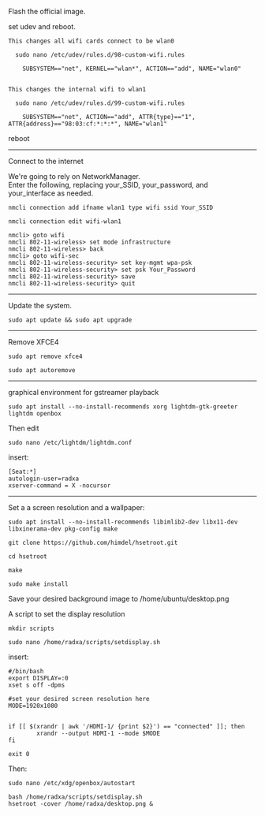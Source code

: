 Flash the official image.

set udev and reboot.

    This changes all wifi cards connect to be wlan0

      sudo nano /etc/udev/rules.d/98-custom-wifi.rules

        SUBSYSTEM=="net", KERNEL=="wlan*", ACTION=="add", NAME="wlan0"


    This changes the internal wifi to wlan1

      sudo nano /etc/udev/rules.d/99-custom-wifi.rules

        SUBSYSTEM=="net", ACTION=="add", ATTR{type}=="1", ATTR{address}=="98:03:cf:*:*:*", NAME="wlan1"

reboot

***

Connect to the internet

We're going to rely on NetworkManager.<br>
Enter the following, replacing your_SSID, your_password, and your_interface as needed.

`nmcli connection add ifname wlan1 type wifi ssid Your_SSID`

`nmcli connection edit wifi-wlan1`

	nmcli> goto wifi
	nmcli 802-11-wireless> set mode infrastructure
	nmcli 802-11-wireless> back
	nmcli> goto wifi-sec
	nmcli 802-11-wireless-security> set key-mgmt wpa-psk
	nmcli 802-11-wireless-security> set psk Your_Password
	nmcli 802-11-wireless-security> save
	nmcli 802-11-wireless-security> quit

 ***

 Update the system.

`sudo apt update && sudo apt upgrade`

 ***

 Remove XFCE4

 `sudo apt remove xfce4`

 `sudo apt autoremove`

 ***

graphical environment for gstreamer playback


`sudo apt install --no-install-recommends xorg lightdm-gtk-greeter lightdm openbox`

Then edit	

`sudo nano /etc/lightdm/lightdm.conf`


insert:

	[Seat:*]
	autologin-user=radxa
	xserver-command = X -nocursor

***

Set a a screen resolution and a wallpaper:

`sudo apt install --no-install-recommends libimlib2-dev libx11-dev libxinerama-dev pkg-config make`

`git clone https://github.com/himdel/hsetroot.git`

`cd hsetroot`

`make`

`sudo make install`


Save your desired background image to /home/ubuntu/desktop.png

A script to set the display resolution

`mkdir scripts`

`sudo nano /home/radxa/scripts/setdisplay.sh`


 insert:


    #/bin/bash
    export DISPLAY=:0
    xset s off -dpms

    #set your desired screen resolution here
    MODE=1920x1080


    if [[ $(xrandr | awk '/HDMI-1/ {print $2}') == "connected" ]]; then
	        xrandr --output HDMI-1 --mode $MODE
    fi
    
    exit 0


Then:

`sudo nano /etc/xdg/openbox/autostart`

    bash /home/radxa/scripts/setdisplay.sh
    hsetroot -cover /home/radxa/desktop.png &





 

